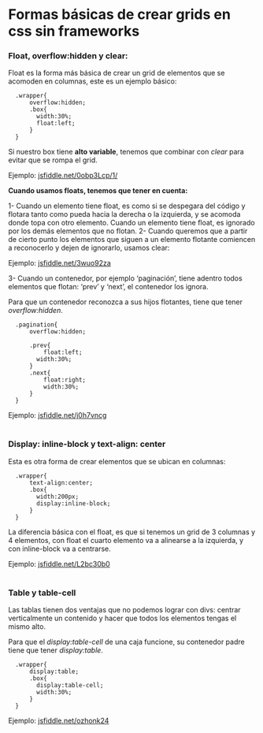 Formas básicas de crear grids en css sin frameworks
===

### Float, overflow:hidden y clear:

Float es la forma más básica de crear un grid de elementos que se acomoden en columnas, este es un ejemplo básico:  

```
  .wrapper{
      overflow:hidden;
      .box{
        width:30%;
        float:left;
      }
  }
```

Si nuestro box tiene **alto variable**, tenemos que combinar con *clear* para evitar que se rompa el grid.

Ejemplo: [jsfiddle.net/0obp3Lcp/1/](https://jsfiddle.net/0obp3Lcp/1/ "https://jsfiddle.net/0obp3Lcp/1/")  

**Cuando usamos floats, tenemos que tener en cuenta:**

1- Cuando un elemento tiene float, es como si se despegara del código y flotara tanto como pueda hacia la derecha o la izquierda, y se acomoda donde topa con otro elemento. Cuando un elemento tiene float, es ignorado por los demás elementos que no flotan.
2- Cuando queremos que a partir de cierto punto los elementos que siguen a un elemento flotante comiencen a reconocerlo y dejen de ignorarlo, usamos clear:

Ejemplo: [jsfiddle.net/3wuo92za](https://jsfiddle.net/3wuo92za/  "https://jsfiddle.net/3wuo92za/")  


3- Cuando un contenedor, por ejemplo ‘paginación’, tiene adentro todos elementos que flotan: ‘prev’ y ‘next’, el contenedor los ignora. 

 

Para que un contenedor reconozca a sus hijos flotantes, tiene que tener *overflow:hidden*.
  
```
  .pagination{
      overflow:hidden;
  
      .prev{
          float:left;
        width:30%;
      }
      .next{
          float:right;
          width:30%;
      }
  }
```

Ejemplo: [jsfiddle.net/j0h7vncg](https://jsfiddle.net/j0h7vncg/ "https://jsfiddle.net/j0h7vncg/")  
 
### Display: inline-block y text-align: center

Esta es otra forma de crear elementos que se ubican en columnas:

```
  .wrapper{
      text-align:center;
      .box{
        width:200px;
        display:inline-block;
      }
  }
```
La diferencia básica con el float, es que si tenemos un grid de 3 columnas y 4 elementos, con float el cuarto elemento va a alinearse a la izquierda, y con inline-block va a centrarse.  

Ejemplo: [jsfiddle.net/L2bc30b0](https://jsfiddle.net/L2bc30b0/ "https://jsfiddle.net/L2bc30b0/")  
 
### Table y table-cell

Las tablas tienen dos ventajas que no podemos lograr con divs: centrar verticalmente un contenido y hacer que todos los elementos tengas el mismo alto.


Para que el *display:table-cell* de una caja funcione, su contenedor padre tiene que tener *display:table*. 

```
  .wrapper{
      display:table;
      .box{
        display:table-cell;
        width:30%;
      }
  }
```

Ejemplo: [jsfiddle.net/ozhonk24](https://jsfiddle.net/ozhonk24/ "https://jsfiddle.net/ozhonk24/") 